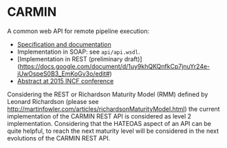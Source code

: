 # CARMIN

A common web API for remote pipeline execution:

* [Specification and documentation](https://docs.google.com/document/d/1qVSDLWs8cLJ59sIQI1Av5EA5_yrSAWSqRDywwlu-pmI/edit?usp=sharing)
* Implementation in SOAP: see `api/api.wsdl`.
* [Implementation in REST (preliminary draft)] (https://docs.google.com/document/d/1uy9khQKQnfkCp7jnuYr24e-jUwOspeS0B3_EmKoGv3o/edit#)
* [Abstract at 2015 INCF conference](http://www.frontiersin.org/10.3389/conf.fnins.2015.91.00053/event_abstract)

Considering the REST or Richardson Maturity Model (RMM) defined by Leonard Richardson
(please see http://martinfowler.com/articles/richardsonMaturityModel.html) the current
implementation of the CARMIN REST API is considered as level 2 implementation.
Considering that the HATEOAS aspect of an API can be quite helpful, to reach the next
maturity level will be considered in the next evolutions of the CARMIN REST API.
